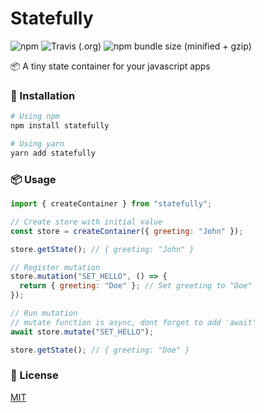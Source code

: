 # Statefully

![npm](https://img.shields.io/npm/dt/statefully.svg) ![Travis (.org)](https://img.shields.io/travis/rahmanfadhil/statefully.svg) ![npm bundle size (minified + gzip)](https://img.shields.io/bundlephobia/minzip/statefully.svg)

📦 A tiny state container for your javascript apps

### 🔧 Installation

```sh
# Using npm
npm install statefully

# Using yarn
yarn add statefully
```

### 📦 Usage

```js
import { createContainer } from "statefully";

// Create store with initial value
const store = createContainer({ greeting: "John" });

store.getState(); // { greeting: "John" }

// Register mutation
store.mutation("SET_HELLO", () => {
  return { greeting: "Doe" }; // Set greeting to "Doe"
});

// Run mutation
// mutate function is async, dont forget to add 'await'
await store.mutate("SET_HELLO");

store.getState(); // { greeting: "Doe" }
```

### 🔑 License

[MIT](https://oss.ninja/mit/rahmanfadhil)
